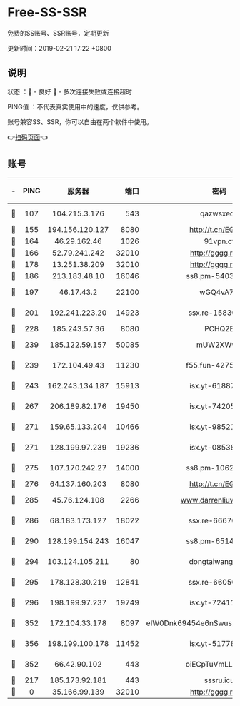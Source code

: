 # Free-SS-SSR

免费的SS账号、SSR账号，定期更新

更新时间：2019-02-21 17:22 +0800

## 说明

状态     ：🙂 - 良好 🙁 - 多次连接失败或连接超时

PING值   ：不代表真实使用中的速度，仅供参考。

账号兼容SS、SSR，你可以自由在两个软件中使用。

👉[扫码页面](https://liesauer.github.io/free-ss-ssr.github.io/)👈

## 账号

|-|PING|服务器|端口|密码|加密方式|区域|
|:----:|:----:|:-----:|-----:|:----:|:----:|:----:|
|🙂|107|104.215.3.176|543|qazwsxedc|aes-256-gcm|JP|
|🙂|155|194.156.120.127|8080|http://t.cn/EGJIyrl|rc4-md5|RU|
|🙂|164|46.29.162.46|1026|91vpn.cf|rc4-md5|RU|
|🙂|166|52.79.241.242|32010|http://gggg.rocks|chacha20|KR|
|🙂|178|13.251.38.209|32010|http://gggg.rocks|chacha20|SG|
|🙂|186|213.183.48.10|16046|ss8.pm-54030489|rc4-md5|RU|
|🙂|197|46.17.43.2|22100|wGQ4vA7D|aes-256-gcm|RU|
|🙂|201|192.241.223.20|14923|ssx.re-15830035|aes-256-cfb|US|
|🙂|228|185.243.57.36|8080|PCHQ2E|rc4-md5|US|
|🙂|239|185.122.59.157|50085|mUW2XWw8|aes-256-cfb|GB|
|🙂|239|172.104.49.43|11230|f55.fun-42754708|aes-256-cfb|SG|
|🙂|243|162.243.134.187|15913|isx.yt-61887596|aes-256-cfb|US|
|🙂|267|206.189.82.176|19450|isx.yt-74205456|aes-256-cfb|SG|
|🙂|271|159.65.133.204|10466|isx.yt-98521403|aes-256-cfb|SG|
|🙂|271|128.199.97.239|19236|isx.yt-08538888|aes-256-cfb|SG|
|🙂|275|107.170.242.27|14000|ss8.pm-10628623|aes-256-cfb|US|
|🙂|276|64.137.160.203|8080|http://t.cn/EGJIyrl|rc4-md5|CA|
|🙂|285|45.76.124.108|2266|www.darrenliuwei.com|aes-256-cfb|AU|
|🙂|286|68.183.173.127|18022|ssx.re-66670067|aes-256-cfb|US|
|🙂|290|128.199.154.243|16047|ss8.pm-65144282|aes-256-cfb|SG|
|🙂|294|103.124.105.211|80|dongtaiwang.com|aes-256-cfb|US|
|🙂|295|178.128.30.219|12841|ssx.re-66050306|aes-256-cfb|SG|
|🙂|296|198.199.97.237|19749|isx.yt-72411034|aes-256-cfb|US|
|🙂|352|172.104.33.178|8097|eIW0Dnk69454e6nSwuspv9DmS201tQ0D|aes-256-cfb|SG|
|🙂|356|198.199.100.178|11452|isx.yt-51778386|aes-256-cfb|US|
|🙂|352|66.42.90.102|443|oiECpTuVmLLxk4Ts|aes-256-cfb|US|
|🙁|217|185.173.92.181|443|sssru.icu|rc4-md5|RU|
|🙁|0|35.166.99.139|32010|http://gggg.rocks|chacha20|US|
